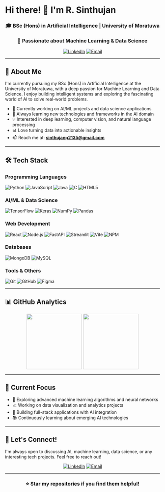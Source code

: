 # Hi there! 👋 I'm R. Sinthujan

<div align="center">
  
### 🎓 BSc (Hons) in Artificial Intelligence | University of Moratuwa
### 🤖 Passionate about Machine Learning & Data Science

[![LinkedIn](https://img.shields.io/badge/LinkedIn-%230077B5.svg?style=for-the-badge&logo=linkedin&logoColor=white)](https://linkedin.com/in/ragukanthan-sinthujan) 
[![Email](https://img.shields.io/badge/Email-D14836?style=for-the-badge&logo=gmail&logoColor=white)](mailto:sinthujanp2135@gmail.com)

</div>

---

## 🚀 About Me

I'm currently pursuing my BSc (Hons) in Artificial Intelligence at the University of Moratuwa, with a deep passion for Machine Learning and Data Science. I enjoy building intelligent systems and exploring the fascinating world of AI to solve real-world problems.

- 🔭 Currently working on AI/ML projects and data science applications
- 🌱 Always learning new technologies and frameworks in the AI domain
- 💡 Interested in deep learning, computer vision, and natural language processing
- 📊 Love turning data into actionable insights
- 📫 Reach me at: **sinthujanp2135@gmail.com**

---

## 🛠️ Tech Stack

### Programming Languages
![Python](https://img.shields.io/badge/Python-3670A0?style=for-the-badge&logo=python&logoColor=ffdd54)
![JavaScript](https://img.shields.io/badge/JavaScript-%23323330.svg?style=for-the-badge&logo=javascript&logoColor=%23F7DF1E)
![Java](https://img.shields.io/badge/Java-%23ED8B00.svg?style=for-the-badge&logo=openjdk&logoColor=white)
![C](https://img.shields.io/badge/C-%2300599C.svg?style=for-the-badge&logo=c&logoColor=white)
![HTML5](https://img.shields.io/badge/HTML5-%23E34F26.svg?style=for-the-badge&logo=html5&logoColor=white)

### AI/ML & Data Science
![TensorFlow](https://img.shields.io/badge/TensorFlow-%23FF6F00.svg?style=for-the-badge&logo=TensorFlow&logoColor=white)
![Keras](https://img.shields.io/badge/Keras-%23D00000.svg?style=for-the-badge&logo=Keras&logoColor=white)
![NumPy](https://img.shields.io/badge/NumPy-%23013243.svg?style=for-the-badge&logo=numpy&logoColor=white)
![Pandas](https://img.shields.io/badge/Pandas-%23150458.svg?style=for-the-badge&logo=pandas&logoColor=white)

### Web Development
![React](https://img.shields.io/badge/React-%2320232a.svg?style=for-the-badge&logo=react&logoColor=%2361DAFB)
![Node.js](https://img.shields.io/badge/Node.js-6DA55F?style=for-the-badge&logo=node.js&logoColor=white)
![FastAPI](https://img.shields.io/badge/FastAPI-005571?style=for-the-badge&logo=fastapi)
![Streamlit](https://img.shields.io/badge/Streamlit-%23FE4B4B.svg?style=for-the-badge&logo=streamlit&logoColor=white)
![Vite](https://img.shields.io/badge/Vite-%23646CFF.svg?style=for-the-badge&logo=vite&logoColor=white)
![NPM](https://img.shields.io/badge/NPM-%23CB3837.svg?style=for-the-badge&logo=npm&logoColor=white)

### Databases
![MongoDB](https://img.shields.io/badge/MongoDB-%234ea94b.svg?style=for-the-badge&logo=mongodb&logoColor=white)
![MySQL](https://img.shields.io/badge/MySQL-4479A1.svg?style=for-the-badge&logo=mysql&logoColor=white)

### Tools & Others
![Git](https://img.shields.io/badge/Git-%23F05033.svg?style=for-the-badge&logo=git&logoColor=white)
![GitHub](https://img.shields.io/badge/GitHub-%23121011.svg?style=for-the-badge&logo=github&logoColor=white)
![Figma](https://img.shields.io/badge/Figma-%23F24E1E.svg?style=for-the-badge&logo=figma&logoColor=white)

---

## 📊 GitHub Analytics

<div align="center">
  
<img height="180em" src="https://github-readme-stats.vercel.app/api?username=RSinthu&show_icons=true&theme=radical&include_all_commits=true&count_private=true"/>
<img height="180em" src="https://github-readme-stats.vercel.app/api/top-langs/?username=RSinthu&layout=compact&langs_count=8&theme=radical"/>

</div>


---

## 🎯 Current Focus

- 🧠 Exploring advanced machine learning algorithms and neural networks
- 📈 Working on data visualization and analytics projects
- 🚀 Building full-stack applications with AI integration
- 📚 Continuously learning about emerging AI technologies

---

## 🤝 Let's Connect!

I'm always open to discussing AI, machine learning, data science, or any interesting tech projects. Feel free to reach out!

<div align="center">

[![LinkedIn](https://img.shields.io/badge/LinkedIn-%230077B5.svg?style=for-the-badge&logo=linkedin&logoColor=white)](https://linkedin.com/in/ragukanthan-sinthujan)
[![Email](https://img.shields.io/badge/Email-D14836?style=for-the-badge&logo=gmail&logoColor=white)](mailto:sinthujanp2135@gmail.com)

</div>

---

<div align="center">
  
### ⭐ Star my repositories if you find them helpful!

</div>
